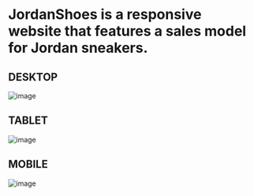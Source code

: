 # JordanShoes is a responsive website that features a sales model for Jordan sneakers.

## DESKTOP

![image](https://github.com/cauantt/login1/assets/131816676/92e13d2d-1f53-4be6-83c6-2fab9bf4f1bc)

## TABLET

![image](https://github.com/cauantt/login1/assets/131816676/3f86cdc8-c895-4dcf-bea3-e3017dc13350)

## MOBILE 

![image](https://github.com/cauantt/login1/assets/131816676/c086c4bd-abb8-458c-ab99-b0bf3a0d9b98)


